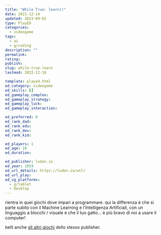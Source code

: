 ```yaml
---
title: "While True: learn()"
date: 2021-12-14
updated: 2023-09-02
type: PlayED
categories:
  - videogame
tags:
  - ai
  - g/coding
description: ""
permalink: 
rating: 
publish: 
slug: while-true-learn
lastmod: 2022-12-18

template: played.html
ed_category: videogame
ed_skills: []
ed_gameplay_complex: 
ed_gameplay_strategy: 
ed_gameplay_luck: 
ed_gameplay_interaction: 

ed_preferred: 0
ed_rank_dad: 
ed_rank_edu: 
ed_rank_dev: 
ed_rank_kid: 

ed_players: 1
ed_age: 10
ed_duration: 

ed_publisher: luden.io
ed_year: 2019
ed_url_details: https://luden.io/wtl/
ed_url_play: 
ed_vg_platforms:
  - g/tablet
  - Desktop
---
```

rientra in quei giochi dove impari a programmare.
qui la differenza è che si parte subito con il Machine Learning e l'Intelligenza Artificiali, con un linguaggio a blocchi / visuale e che il tuo gatto... è più bravo di noi a usare il computer!

belli anche [gli altri giochi](https://store.steampowered.com/franchise/ludenio/list/71428/) dello stesso publisher.
